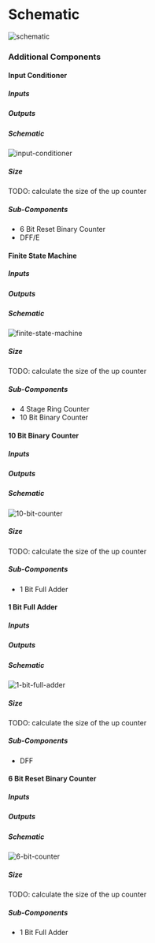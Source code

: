 Schematic
=========

![schematic](img/schematic.png)

### Additional Components ###

#### Input Conditioner ####

##### Inputs #####

##### Outputs #####

##### Schematic #####

![input-conditioner](img/Input-Conditioner.png)

##### Size #####

TODO: calculate the size of the up counter

##### Sub-Components #####

- 6 Bit Reset Binary Counter
- DFF/E

#### Finite State Machine ####

##### Inputs #####

##### Outputs #####

##### Schematic #####

![finite-state-machine](img/FSM.png)

##### Size #####

TODO: calculate the size of the up counter

##### Sub-Components #####

- 4 Stage Ring Counter
- 10 Bit Binary Counter

#### 10 Bit Binary Counter ####

##### Inputs #####

##### Outputs #####

##### Schematic #####

![10-bit-counter](img/10-bit-binary-counter.png)

##### Size #####

TODO: calculate the size of the up counter

##### Sub-Components #####

- 1 Bit Full Adder

#### 1 Bit Full Adder ####

##### Inputs #####

##### Outputs #####

##### Schematic #####

![1-bit-full-adder](img/1-bit-Full-Adder.png)

##### Size #####

TODO: calculate the size of the up counter

##### Sub-Components #####

- DFF

#### 6 Bit Reset Binary Counter ####

##### Inputs #####

##### Outputs #####

##### Schematic #####

![6-bit-counter](img/6-bit-reset-binary-counter.png)

##### Size #####

TODO: calculate the size of the up counter

##### Sub-Components ######

- 1 Bit Full Adder
